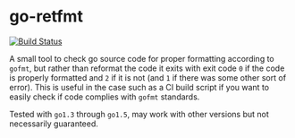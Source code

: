 # go-retfmt

[![Build Status](https://travis-ci.org/schallert/go-retfmt.svg?branch=master)](https://travis-ci.org/schallert/go-retfmt)

A small tool to check go source code for proper formatting according to `gofmt`, but rather than reformat the code it exits with exit code `0` if the code is properly formatted and `2` if it is not (and `1` if there was some other sort of error). This is useful in the case such as a CI build script if you want to easily check if code complies with `gofmt` standards.

Tested with `go1.3` through `go1.5`, may work with other versions but not necessarily guaranteed.
